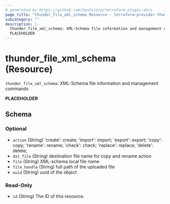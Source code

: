 ```yaml
---
# generated by https://github.com/hashicorp/terraform-plugin-docs
page_title: "thunder_file_xml_schema Resource - terraform-provider-thunder"
subcategory: ""
description: |-
  thunder_file_xml_schema: XML-Schema file information and management commands
  PLACEHOLDER
---
```


# thunder_file_xml_schema (Resource)

`thunder_file_xml_schema`: XML-Schema file information and management commands

__PLACEHOLDER__



<!-- schema generated by tfplugindocs -->
## Schema

### Optional

- `action` (String) 'create': create; 'import': import; 'export': export; 'copy': copy; 'rename': rename; 'check': check; 'replace': replace; 'delete': delete;
- `dst_file` (String) destination file name for copy and rename action
- `file` (String) XML-schema local file name
- `file_handle` (String) full path of the uploaded file
- `uuid` (String) uuid of the object

### Read-Only

- `id` (String) The ID of this resource.


